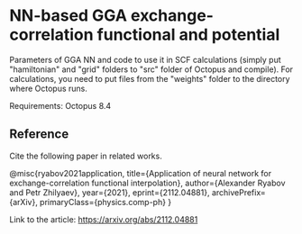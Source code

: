 NN-based GGA exchange-correlation functional and potential 
====

Parameters of GGA NN and code to use it in SCF calculations (simply put "hamiltonian" and "grid" folders to "src" folder of Octopus and compile).
For calculations, you need to put files from the "weights" folder to the directory where Octopus runs.

Requirements: Octopus 8.4

## Reference
Cite the following paper in related works.

@misc{ryabov2021application,
      title={Application of neural network for exchange-correlation functional interpolation}, 
      author={Alexander Ryabov and Petr Zhilyaev},
      year={2021},
      eprint={2112.04881},
      archivePrefix={arXiv},
      primaryClass={physics.comp-ph}
}

Link to the article: https://arxiv.org/abs/2112.04881
